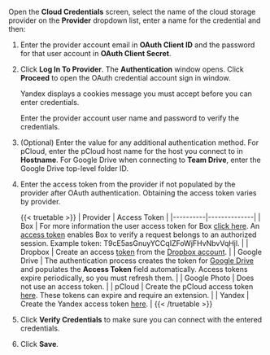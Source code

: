&NewLine;

Open the **Cloud Credentials** screen, select the name of the cloud storage provider on the **Provider** dropdown list, enter a name for the credential and then:

1. Enter the provider account email in **OAuth Client ID** and the password for that user account in **OAuth Client Secret**.

2. Click **Log In To Provider**. The **Authentication** window opens. Click **Proceed** to open the OAuth credential account sign in window.

   Yandex displays a cookies message you must accept before you can enter credentials.

   Enter the provider account user name and password to verify the credentials.

3. (Optional) Enter the value for any additional authentication method. 
   For pCloud, enter the pCloud host name for the host you connect to in **Hostname**. 
   For Google Drive when connecting to **Team Drive**, enter the Google Drive top-level folder ID.

4. Enter the access token from the provider if not populated by the provider after OAuth authentication. Obtaining the access token varies by provider.
   
   {{< truetable >}}
   | Provider | Access Token |
   |----------|--------------|
   | Box | For more information the user access token for Box [click here](https://developer.box.com/). An [access token](https://developer.box.com/reference/) enables Box to verify a request belongs to an authorized session. Example token: T9cE5asGnuyYCCqIZFoWjFHvNbvVqHjl. |
   | Dropbox | Create an access [token](https://dropbox.tech/developers/generate-an-access-token-for-your-own-account) from the [Dropbox account](https://www.dropbox.com/). |
   | Google Drive | The authentication process creates the token for [Google Drive](https://developers.google.com/drive/api/v3/about-auth) and populates the **Access Token** field automatically. Access tokens expire periodically, so you must refresh them. |
   | Google Photo | Does not use an access token. |
   | pCloud | Create the pCloud access token [here](https://docs.pcloud.com/methods/intro/authentication.html). These tokens can expire and require an extension. |
   | Yandex | Create the Yandex access token [here](https://yandex.com/dev/direct/doc/dg-v4/concepts/auth-token.html). |
   {{< /truetable >}}
   
5. Click **Verify Credentials** to make sure you can connect with the entered credentials.

6. Click **Save**.